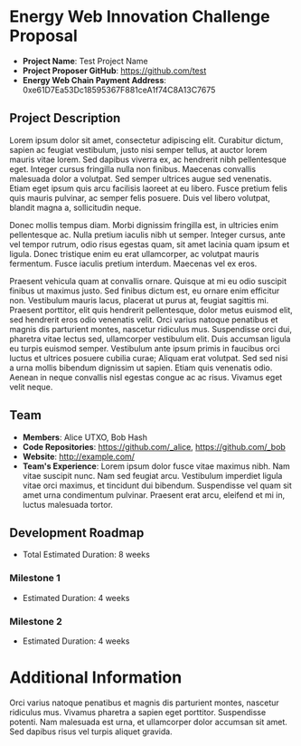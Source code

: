 # Energy Web Innovation Challenge Proposal
* **Project Name**: Test Project Name
* **Project Proposer GitHub**: https://github.com/test
* **Energy Web Chain Payment Address**: 0xe61D7Ea53Dc18595367F881ceA1f74C8A13C7675

## Project Description
Lorem ipsum dolor sit amet, consectetur adipiscing elit. Curabitur dictum, sapien ac feugiat vestibulum, justo nisi semper tellus, at auctor lorem mauris vitae lorem. Sed dapibus viverra ex, ac hendrerit nibh pellentesque eget. Integer cursus fringilla nulla non finibus. Maecenas convallis malesuada dolor a volutpat. Sed semper ultrices augue sed venenatis. Etiam eget ipsum quis arcu facilisis laoreet at eu libero. Fusce pretium felis quis mauris pulvinar, ac semper felis posuere. Duis vel libero volutpat, blandit magna a, sollicitudin neque.

Donec mollis tempus diam. Morbi dignissim fringilla est, in ultricies enim pellentesque ac. Nulla pretium iaculis nibh ut semper. Integer cursus, ante vel tempor rutrum, odio risus egestas quam, sit amet lacinia quam ipsum et ligula. Donec tristique enim eu erat ullamcorper, ac volutpat mauris fermentum. Fusce iaculis pretium interdum. Maecenas vel ex eros.

Praesent vehicula quam at convallis ornare. Quisque at mi eu odio suscipit finibus ut maximus justo. Sed finibus dictum est, eu ornare enim efficitur non. Vestibulum mauris lacus, placerat ut purus at, feugiat sagittis mi. Praesent porttitor, elit quis hendrerit pellentesque, dolor metus euismod elit, sed hendrerit eros odio venenatis velit. Orci varius natoque penatibus et magnis dis parturient montes, nascetur ridiculus mus. Suspendisse orci dui, pharetra vitae lectus sed, ullamcorper vestibulum elit. Duis accumsan ligula eu turpis euismod semper. Vestibulum ante ipsum primis in faucibus orci luctus et ultrices posuere cubilia curae; Aliquam erat volutpat. Sed sed nisi a urna mollis bibendum dignissim ut sapien. Etiam quis venenatis odio. Aenean in neque convallis nisl egestas congue ac ac risus. Vivamus eget velit neque.

## Team
* **Members**: Alice UTXO, Bob Hash
* **Code Repositories**: https://github.com/_alice, https://github.com/_bob
* **Website**: http://example.com/
* **Team's Experience**:
Lorem ipsum dolor fusce vitae maximus nibh. Nam vitae suscipit nunc. Nam sed feugiat arcu. Vestibulum imperdiet ligula vitae orci maximus, et tincidunt dui bibendum. Suspendisse vel quam sit amet urna condimentum pulvinar. Praesent erat arcu, eleifend et mi in, luctus malesuada tortor. 

## Development Roadmap
* Total Estimated Duration: 8 weeks

### Milestone 1
* Estimated Duration: 4 weeks

### Milestone 2
* Estimated Duration: 4 weeks

# Additional Information
Orci varius natoque penatibus et magnis dis parturient montes, nascetur ridiculus mus. Vivamus pharetra a sapien eget porttitor. Suspendisse potenti. Nam malesuada est urna, et ullamcorper dolor accumsan sit amet. Sed dapibus risus vel turpis aliquet gravida.
